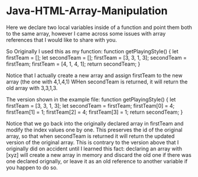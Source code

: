 # Java-HTML-Array-Manipulation
Here we declare two local variables inside of a function and point them both to the same array, however I came across some issues with array references that I would like to share with you.


So Originally I used this as my function:
function getPlayingStyle() {
  let firstTeam = [];
  let secondTeam = [];
  firstTeam = [3, 3, 1, 3];
  secondTeam = firstTeam;
  firstTeam = [4, 1, 4, 1];
  return secondTeam;
}

Notice that I actually create a new array and assign firstTeam to the new array (the one with 4,1,4,1)
WHen secondTeam is returned, it will return the old array with 3,3,1,3.

The version shown in the example file:
function getPlayingStyle() {
  let firstTeam = [3, 3, 1, 3];
  let secondTeam = firstTeam;
  firstTeam[0] = 4;
  firstTeam[1] = 1;
  firstTeam[2] = 4;
  firstTeam[3] = 1;
  return secondTeam;
}

Notice that we go back into the originally declared array in firstTeam and modify the index values one by one.
This preserves the id of the original array, so that when secondTeam is returned it will return the updated version
of the original array.
This is contrary to the version above that I originally did on accident until I learned this fact:
declaring an array with [xyz] will create a new array in memory and discard the old one if there was
one declared orignally, or leave it as an old reference to another variable if you happen to do so.
